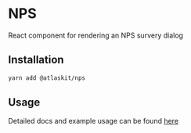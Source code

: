 # NPS

React component for rendering an NPS survery dialog

## Installation

```sh
yarn add @atlaskit/nps
```

## Usage

Detailed docs and example usage can be found [here](https://atlaskit.atlassian.com/packages/core/nps)
